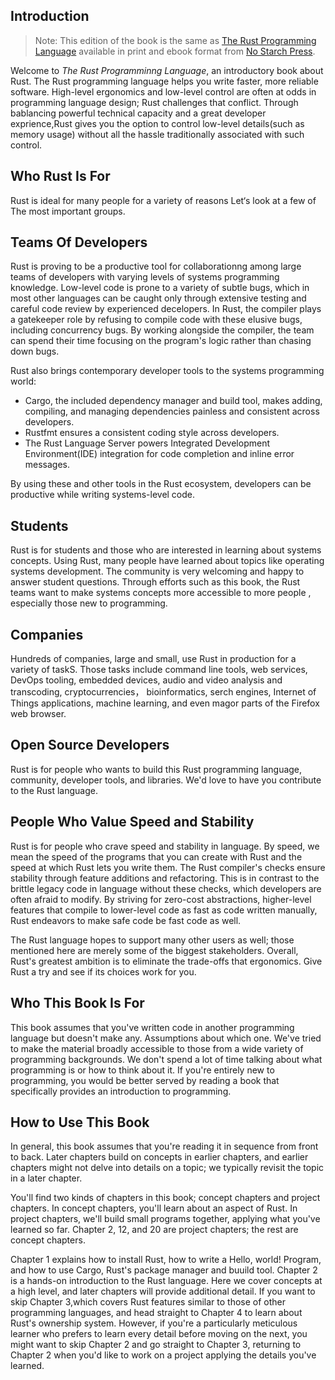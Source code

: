 

## Introduction

> Note: This edition of the book is the same as [The Rust Programming Language]() available in print and ebook format from [No Starch Press]().

Welcome to *The Rust Programminng Language*, an introductory book about Rust. The Rust programming language helps you write faster, more reliable software. High-level ergonomics and low-level control are often at odds in programming language design; Rust challenges that conflict. Through bablancing powerful technical capacity and a great developer exprience,Rust gives you the option to control low-level details(such as memory usage) without all the hassle traditionally associated with such control.



## Who Rust Is For

Rust is ideal for many people for a variety of reasons Let‘s look at a few of The most important groups.



## Teams Of  Developers

Rust is proving to be a productive tool for collaborationng among large teams of developers with varying levels of systems programming knowledge. Low-level code is prone to a variety of subtle bugs, which in most other languages can be caught only through extensive testing and careful code review by experienced decelopers. In Rust, the compiler plays a gatekeeper role by refusing to compile code with these elusive bugs, including concurrency bugs. By working alongside the compiler, the team can spend their time focusing on the program's logic rather than chasing down bugs.

Rust also brings contemporary developer tools to the systems programming world:

- Cargo, the included dependency manager and build tool, makes adding, compiling, and managing dependencies painless and consistent across developers.
- Rustfmt ensures a consistent coding style across developers.
- The Rust Language Server powers Integrated Development Environment(IDE) integration for code completion and inline error messages.

By using these and other tools in the Rust ecosystem, developers can be productive while writing systems-level code.

## Students

Rust is for students and those who are interested in learning about systems concepts. Using Rust,  many people have learned about topics like operating systems development. The community is very welcoming and happy to answer student questions. Through efforts such as this book, the Rust teams want to make systems concepts more accessible to more people , especially those new to programming.

## Companies

Hundreds of companies, large and small, use Rust in production for a variety of taskS. Those tasks include command line tools, web services, DevOps tooling, embedded devices, audio and video analysis and transcoding, cryptocurrencies， bioinformatics, serch engines, Internet of Things applications, machine learning, and even magor parts of the Firefox web browser.

## Open Source Developers

Rust is for people who wants to build this Rust programming language, community, developer tools, and libraries. We'd love to have you contribute to the Rust language.

## People Who Value Speed and Stability

Rust is for people who crave speed and stability in language. By speed, we mean the speed of the programs that you can create with Rust and the speed at which Rust lets you write them. The Rust compiler's checks ensure stability through feature additions and refactoring. This is in contrast to the brittle legacy code in language without these checks, which developers are often afraid to modify. By striving for zero-cost abstractions, higher-level features that compile to lower-level code as fast as code written manually, Rust endeavors to make safe code be fast code as well.

The Rust language hopes to support many other users as well; those mentioned here are merely some of the biggest stakeholders. Overall, Rust's greatest ambition is to eliminate the trade-offs that ergonomics. Give Rust a try and see if its choices work for you.

## Who This Book Is For

This book assumes that you've written code in another programming language but doesn't make any. Assumptions about which one. We've tried to make the material broadly accessible to those from a wide variety of programming backgrounds. We don't spend a lot of time talking about what programming is or how to think about it. If you're entirely new to programming, you would be better served by reading a book that specifically provides an introduction to programming.

## How to Use This Book

In general, this book assumes that you're reading it in sequence from front to back. Later chapters build on concepts in earlier chapters, and earlier chapters might not delve into details on a topic; we typically revisit the topic in a later chapter.

You'll find two kinds of chapters in this book; concept chapters and project chapters. In concept chapters, you'll learn about an aspect of Rust. In project chapters, we'll build small programs together, applying what you've learned so far. Chapter 2, 12, and 20 are project chapters; the rest are concept chapters.

Chapter 1 explains how to install Rust, how to write a Hello, world! Program, and how to use Cargo, Rust's package manager and buuild tool. Chapter 2 is a hands-on introduction to the Rust language. Here we cover concepts at a high level, and later chapters will provide additional detail. If you want to skip Chapter 3,which covers Rust features similar to those of other programming languages, and head straight to Chapter 4 to learn about Rust's ownership system. However, if you're a particularly meticulous learner who prefers to learn every detail before moving on the next, you might want to skip Chapter 2 and go straight to Chapter 3, returning to Chapter 2 when you'd like to work on a project applying the details you've learned.

